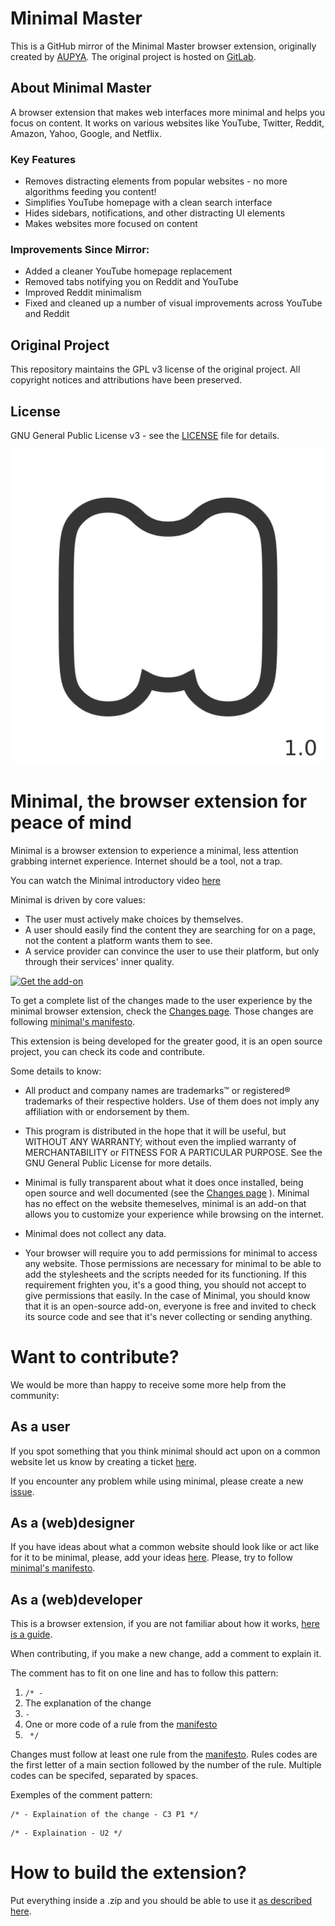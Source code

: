 # Minimal Master

This is a GitHub mirror of the Minimal Master browser extension, originally created by [AUPYA](https://gitlab.com/aupya). The original project is hosted on [GitLab](https://gitlab.com/aupya/minimal).

## About Minimal Master
A browser extension that makes web interfaces more minimal and helps you focus on content. It works on various websites like YouTube, Twitter, Reddit, Amazon, Yahoo, Google, and Netflix.

### Key Features
- Removes distracting elements from popular websites - no more algorithms feeding you content!
- Simplifies YouTube homepage with a clean search interface
- Hides sidebars, notifications, and other distracting UI elements
- Makes websites more focused on content

### Improvements Since Mirror:
- Added a cleaner YouTube homepage replacement
- Removed tabs notifying you on Reddit and YouTube
- Improved Reddit minimalism
- Fixed and cleaned up a number of visual improvements across YouTube and Reddit

## Original Project
This repository maintains the GPL v3 license of the original project. All copyright notices and attributions have been preserved.

## License
GNU General Public License v3 - see the [LICENSE](LICENSE) file for details.

![minimal logo](./pictures/logo/minimalAvatar512.png)

# Minimal, the browser extension for peace of mind
Minimal is a browser extension to experience a minimal, less attention grabbing internet experience. Internet should be a tool, not a trap.

You can watch the Minimal introductory video [here](https://youtu.be/Gtf9DYDtsHw)

Minimal is driven by core values:

- The user must actively make choices by themselves.
- A user should easily find the content they are searching for on a page, not the content a platform wants them to see.
- A service provider can convince the user to use their platform, but only through their services' inner quality.

[![Get the add-on](https://addons.cdn.mozilla.net/static/img/addons-buttons/AMO-button_1.png)](https://addons.mozilla.org/firefox/addon/minimal-internet-experience/)

To get a complete list of the changes made to the user experience by the minimal browser extension, check the [Changes page](https://minimal.aupya.org/#about_changes). Those changes are following [minimal's manifesto](MANIFESTO.md).

This extension is being developed for the greater good, it is an open source project, you can check its code and contribute.

Some details to know:
 - All product and company names are trademarks™ or registered® trademarks of their respective holders. Use of them does not imply any affiliation with or endorsement by them.

 - This program is distributed in the hope that it will be useful, but WITHOUT ANY WARRANTY; without even the implied warranty of MERCHANTABILITY or FITNESS FOR A PARTICULAR PURPOSE. See the GNU General Public License for more details.

 - Minimal is fully transparent about what it does once installed, being open source and well documented (see the [Changes page](https://minimal.aupya.org/#about_changes) ). Minimal has no effect on the website themeselves, minimal is an add-on that allows you to customize your experience while browsing on the internet.

 - Minimal does not collect any data.
 
 - Your browser will require you to add permissions for minimal to access any website. Those permissions are necessary for minimal to be able to add the stylesheets and the scripts needed for its functioning. If this requirement frighten you, it's a good thing, you should not accept to give permissions that easily. In the case of Minimal, you should know that it is an open-source add-on, everyone is free and invited to check its source code and see that it's never collecting or sending anything.

# Want to contribute?

We would be more than happy to receive some more help from the community:

## As a user
If you spot something that you think minimal should act upon on a common website let us know by creating a ticket [here](https://gitlab.com/aupya/minimal/issues).

If you encounter any problem while using minimal, please create a new [issue](https://gitlab.com/aupya/minimal/issues).

## As a (web)designer
If you have ideas about what a common website should look like or act like for it to be minimal, please, add your ideas [here](https://gitlab.com/aupya/minimal/issues). 
Please, try to follow [minimal's manifesto](./MANIFESTO.md).

## As a (web)developer
This is a browser extension, if you are not familiar about how it works, [here is a guide](https://developer.mozilla.org/en-US/docs/Mozilla/Add-ons/WebExtensions).

When contributing, if you make a new change, add a comment to explain it.

The comment has to fit on one line and has to follow this pattern:
1. `/* - ` 
2. The explanation of the change
3. ` - ` 
4. One or more code of a rule from the [manifesto](./MANIFESTO.md)
5. ` */`

Changes must follow at least one rule from the [manifesto](./MANIFESTO.md). Rules codes are the first letter of a main section followed by the number of the rule. Multiple codes can be specifed, separated by spaces.

Exemples of the comment pattern:

```
/* - Explaination of the change - C3 P1 */
```
```
/* - Explaination - U2 */
```

# How to build the extension?

Put everything inside a .zip and you should be able to use it [as described here](https://developer.mozilla.org/en-US/docs/Mozilla/Add-ons/WebExtensions/Your_first_WebExtension#installing).
